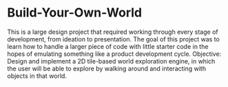 # Build-Your-Own-World
This is a large design project that required working through every stage of development, from ideation to presentation. The goal of this project was to learn how to handle a larger piece of code with little starter code in the hopes of emulating something like a product development cycle.
Objective: Design and implement a 2D tile-based world exploration engine, in which the user will be able to explore by walking around and interacting with objects in that world.
